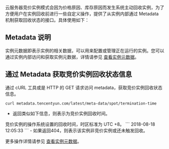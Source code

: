 
云服务器竞价实例模式会因为价格原因、库存原因而发生系统主动回收实例，为了方便用户在实例回收前进行一些自定义操作，提供了从实例内部通过 Metadata 机制获取回收状态的接口。具体使用如下：

## Metadata 说明
实例元数据即表示实例的相关数据，可以用来配置或管理正在运行的实例。您可以通过实例内部访问和获取实例元数据，详情请参见 [查看实例元数据](https://cloud.tencent.com/document/product/213/4934)。


## 通过 Metadata 获取竞价实例回收状态信息
通过 cURL 工具或是 HTTP 的 GET 请求访问 metadata，获取竞价实例回收状态信息。
```
curl metadata.tencentyun.com/latest/meta-data/spot/termination-time
```
- 返回类似如下信息，则表示为竞价实例回收时间。
<dx-alert infotype="explain" title="">
竞价实例的操作系统设置的回收时间，时区标准为 UTC +8。
</dx-alert>
```
2018-08-18 12:05:33
```
- 如果返回404，则表示该实例非竞价实例或还未触发回收。

更多操作详情请参见 [查看实例元数据](https://cloud.tencent.com/document/product/213/4934)。

